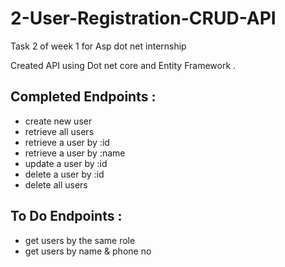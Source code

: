 # 2-User-Registration-CRUD-API
Task 2 of week 1 for Asp dot net internship 


  Created API using Dot net core and Entity Framework . 
  
  ## Completed Endpoints : 
*  create new user
* retrieve all users 
* retrieve a user by :id
* retrieve a user by :name
* update a user by :id
* delete a user by :id  
* delete all users
 ## To Do Endpoints : 
* get users by the same role
* get users by name & phone no
